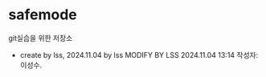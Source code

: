 # safemode
git실습을 위한 저장소
- create by lss, 2024.11.04 by lss
MODIFY BY LSS 2024.11.04 13:14 
작성자: 이성수.
